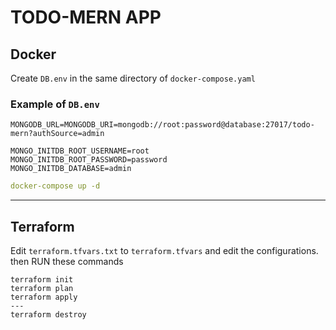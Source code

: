 # TODO-MERN APP

## Docker

Create `DB.env` in the same directory of `docker-compose.yaml`

### Example of `DB.env`

```env
MONGODB_URL=MONGODB_URI=mongodb://root:password@database:27017/todo-mern?authSource=admin

MONGO_INITDB_ROOT_USERNAME=root
MONGO_INITDB_ROOT_PASSWORD=password
MONGO_INITDB_DATABASE=admin
```

```yaml
docker-compose up -d 
```

---

## Terraform

Edit `terraform.tfvars.txt` to `terraform.tfvars` and edit the configurations.
then RUN these commands

```hcl
terraform init
terraform plan
terraform apply
---
terraform destroy
```
